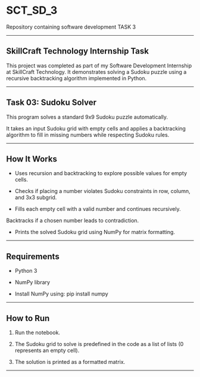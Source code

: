 # SCT_SD_3
Repository containing software development TASK 3

------------------
## SkillCraft Technology Internship Task


This project was completed as part of my Software Development Internship at SkillCraft Technology. It demonstrates solving a Sudoku puzzle using a recursive backtracking algorithm implemented in Python.

---------------------
## Task 03: Sudoku Solver
This program solves a standard 9x9 Sudoku puzzle automatically.

It takes an input Sudoku grid with empty cells and applies a backtracking algorithm to fill in missing numbers while respecting Sudoku rules.

------------
## How It Works
- Uses recursion and backtracking to explore possible values for empty cells.

- Checks if placing a number violates Sudoku constraints in row, column, and 3x3 subgrid.

- Fills each empty cell with a valid number and continues recursively.

Backtracks if a chosen number leads to contradiction.

- Prints the solved Sudoku grid using NumPy for matrix formatting.

----------------------

 ## Requirements
 - Python 3

- NumPy library

- Install NumPy using:
pip install numpy

--------------------------
## How to Run
1. Run the  notebook.

2. The Sudoku grid to solve is predefined in the code as a list of lists (0 represents an empty cell).

3. The solution is printed as a formatted matrix.

-----------------------------

